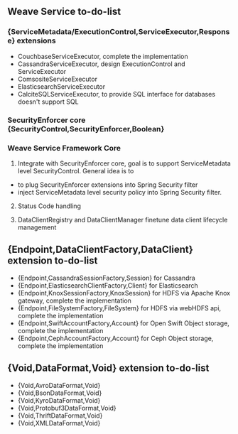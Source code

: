 ## Weave Service to-do-list

### {ServiceMetadata/ExecutionControl,ServiceExecutor,Response} extensions
- CouchbaseServiceExecutor, complete the implementation
- CassandraServiceExecutor, design ExecutionControl and ServiceExecutor
- ComsositeServiceExecutor
- ElasticsearchServiceExecutor
- CalciteSQLServiceExecutor, to provide SQL interface for databases doesn't support SQL

### SecurityEnforcer core {SecurityControl,SecurityEnforcer,Boolean}

### Weave Service Framework Core
1. Integrate with SecurityEnforcer core, goal is to support ServiceMetadata level SecurityControl. General idea is to 
- to plug SecurityEnforcer extensions into Spring Security filter
- inject ServiceMetadata level security policy into Spring Security filter.

2. Status Code handling

3. DataClientRegistry and DataClientManager finetune data client lifecycle management

## {Endpoint,DataClientFactory,DataClient} extension to-do-list
- {Endpoint,CassandraSessionFactory,Session} for Cassandra
- {Endpoint,ElasticsearchClientFactory,Client} for Elasticsearch
- {Endpoint,KnoxSessionFactory,KnoxSession} for HDFS via Apache Knox gateway, complete the implementation
- {Endpoint,FileSystemFactory,FileSystem} for HDFS via webHDFS api, complete the implementation
- {Endpoint,SwiftAccountFactory,Account} for Open Swift Object storage, complete the implementation
- {Endpoint,CephAccountFactory,Account} for Ceph Object storage, complete the implementation

## {Void,DataFormat,Void} extension to-do-list
- {Void,AvroDataFormat,Void}
- {Void,BsonDataFormat,Void}
- {Void,KyroDataFormat,Void}
- {Void,Protobuf3DataFormat,Void}
- {Void,ThriftDataFormat,Void}
- {Void,XMLDataFormat,Void}